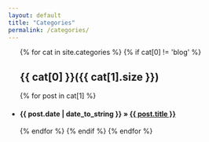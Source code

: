 ```yaml
---
layout: default
title: "Categories"
permalink: /categories/
---
```

<div class="page-content wc-container">
    <ul class="posts">
    {% for cat in site.categories %}
        {% if cat[0] != 'blog' %}
        <a name="{{ cat[0] }}"></a>
        <h2>{{ cat[0] }}({{ cat[1].size }})</h2>
        {% for post in cat[1] %}
        <li><h4><span>{{ post.date | date_to_string }}</span> &raquo; <a href="{{ post.url }}">{{ post.title }}</a></h4></li>
     {% endfor %}
       {% endif %}
    {% endfor %}
    </ul>
</div>
